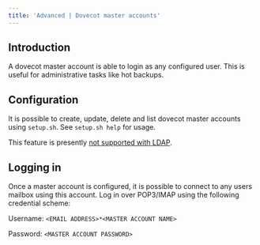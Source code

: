 ```yaml
---
title: 'Advanced | Dovecot master accounts'
---
```


## Introduction

A dovecot master account is able to login as any configured user. This is useful for administrative tasks like hot backups.

## Configuration

It is possible to create, update, delete and list dovecot master accounts using `setup.sh`. See `setup.sh help` for usage.

This feature is presently [not supported with LDAP](https://github.com/docker-mailserver/docker-mailserver/pull/2535).

## Logging in

Once a master account is configured, it is possible to connect to any users mailbox using this account. Log in over POP3/IMAP using the following credential scheme:

Username: `<EMAIL ADDRESS>*<MASTER ACCOUNT NAME>`

Password: `<MASTER ACCOUNT PASSWORD>`